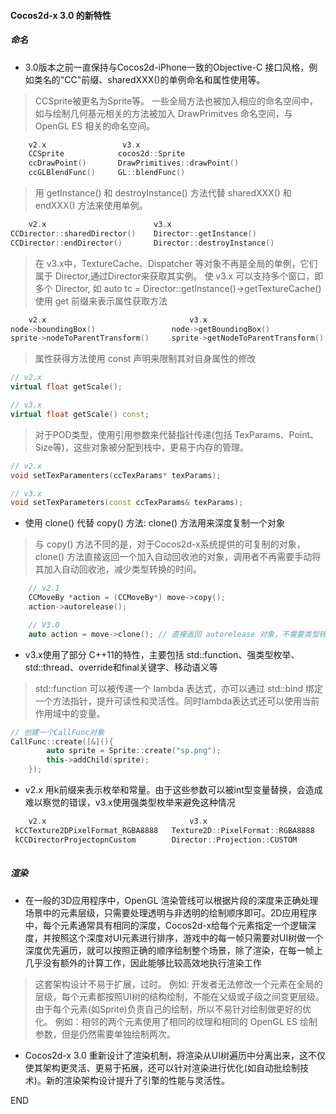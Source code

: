 #### Cocos2d-x 3.0 的新特性

##### 命名
- 3.0版本之前一直保持与Cocos2d-iPhone一致的Objective-C 接口风格，例如类名的"CC"前缀、sharedXXX()的单例命名和属性使用等。

> CCSprite被更名为Sprite等。
> 一些全局方法也被加入相应的命名空间中，如与绘制几何基元相关的方法被加入 DrawPrimitves 命名空间，与 OpenGL ES 相关的命名空间。

```c++
    v2.x                 v3.x
    CCSprite            cocos2d::Sprite
    ccDrawPoint()       DrawPrimitives::drawPoint()
    ccGLBlendFunc()     GL::blendFunc()
```

> 用 getInstance() 和 destroyInstance() 方法代替 sharedXXX() 和 endXXX() 方法来使用单例。

```c++
    v2.x                        v3.x
CCDirector::sharedDirector()    Director::getInstance()
CCDirector::endDirector()       Director::destroyInstance()
```

> 在 v3.x中，TextureCache、Dispatcher 等对象不再是全局的单例，它们属于 Director,通过Director来获取其实例。
> 使 v3.x 可以支持多个窗口，即多个 Director, 如 auto tc = Director::getInstance()->getTextureCache()
> 使用 get 前缀来表示属性获取方法

```c++
    v2.x                                v3.x
node->boundingBox()                 node->getBoundingBox()
sprite->nodeToParentTransform()     sprite->getNodeToParentTransform()
```

> 属性获得方法使用 const 声明来限制其对自身属性的修改

```c++
// v2.x
virtual float getScale();

// v3.x
virtual float getScale() const;
```

> 对于POD类型，使用引用参数来代替指针传递(包括 TexParams、Point、Size等)，这些对象被分配到栈中，更易于内存的管理。

```c++
// v2.x
void setTexParamenters(ccTexParams* texParams);

// v3.x
void setTexParameters(const ccTexParams& texParams);
```

- 使用 clone() 代替 copy() 方法: clone() 方法用来深度复制一个对象

> 与 copy() 方法不同的是，对于Cocos2d-x系统提供的可复制的对象，clone() 方法直接返回一个加入自动回收池的对象，调用者不再需要手动将其加入自动回收池，减少类型转换的时间。

```c++
    // v2.1
    CCMoveBy *action = (CCMoveBy*) move->copy();
    action->autorelease();

    // V3.O
    auto action = move->clone(); // 直接返回 autorelease 对象，不需要类型转换
```

- v3.x使用了部分 C++11的特性，主要包括 std::function、强类型枚举、std::thread、override和final关键字、移动语义等

> std::function 可以被传递一个 lambda 表达式，亦可以通过 std::bind 绑定一个方法指针，提升可读性和灵活性。同时lambda表达式还可以使用当前作用域中的变量。

```c++
// 创建一个CallFunc对象
CallFunc::create([&](){
        auto sprite = Sprite::create("sp.png");
        this->addChild(sprite);
    });
```

- v2.x 用k前缀来表示枚举和常量。由于这些参数可以被int型变量替换，会造成难以察觉的错误，v3.x使用强类型枚举来避免这种情况

```c++
    v2.x                                v3.x
 kCCTexture2DPixelFormat_RGBA8888   Texture2D::PixelFormat::RGBA8888
 kCCDirectorProjectopnCustom        Director::Projection::CUSTOM
 

```


##### 渲染
- 在一般的3D应用程序中，OpenGL 渲染管线可以根据片段的深度来正确处理场景中的元素层级，只需要处理透明与非透明的绘制顺序即可。2D应用程序中，每个元素通常具有相同的深度，Cocos2d-x给每个元素指定一个逻辑深度，并按照这个深度对UI元素进行排序，游戏中的每一帧只需要对UI树做一个 深度优先遍历，就可以按照正确的顺序绘制整个场景，除了渲染，在每一帧上几乎没有额外的计算工作，因此能够比较高效地执行渲染工作

> 这套架构设计不易于扩展，过时。
> 例如: 开发者无法修改一个元素在全局的层级，每个元素都按照UI树的结构绘制，不能在父级或子级之间变更层级。由于每个元素(如Sprite)负责自己的绘制，所以不易针对绘制做更好的优化。
> 例如：相邻的两个元素使用了相同的纹理和相同的 OpenGL ES 绘制参数，但是仍然需要单独绘制两次。

- Cocos2d-x 3.0 重新设计了渲染机制，将渲染从UI树遍历中分离出来，这不仅使其架构更灵活、更易于拓展，还可以针对渲染进行优化(如自动批绘制技术)。新的渲染架构设计提升了引擎的性能与灵活性。


















































END